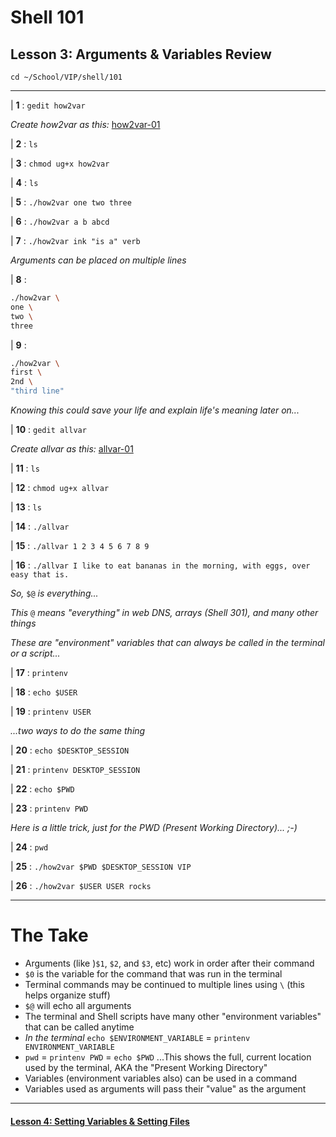 # Shell 101
## Lesson 3: Arguments & Variables Review

`cd ~/School/VIP/shell/101`

___

| **1** : `gedit how2var`

*Create how2var as this:* [how2var-01](https://github.com/inkVerb/vip/blob/master/101-shell/how2var-01)

| **2** : `ls`

| **3** : `chmod ug+x how2var`

| **4** : `ls`

| **5** : `./how2var one two three`

| **6** : `./how2var a b abcd`

| **7** : `./how2var ink "is a" verb`

*Arguments can be placed on multiple lines*

| **8** :
```sh
./how2var \
one \
two \
three
```

| **9** :
```sh
./how2var \
first \
2nd \
"third line"
```

*Knowing this could save your life and explain life's meaning later on...*

| **10** : `gedit allvar`

*Create allvar as this:* [allvar-01](https://github.com/inkVerb/vip/blob/master/101-shell/allvar-01)

| **11** : `ls`

| **12** : `chmod ug+x allvar`

| **13** : `ls`

| **14** : `./allvar`

| **15** : `./allvar 1 2 3 4 5 6 7 8 9`

| **16** : `./allvar I like to eat bananas in the morning, with eggs, over easy that is.`

*So,* `$@` *is everything...*

*This* `@` *means "everything" in web DNS, arrays (Shell 301), and many other things*

*These are "environment" variables that can always be called in the terminal or a script...*

| **17** : `printenv`

| **18** : `echo $USER`

| **19** : `printenv USER`

*...two ways to do the same thing*

| **20** : `echo $DESKTOP_SESSION`

| **21** : `printenv DESKTOP_SESSION`

| **22** : `echo $PWD`

| **23** : `printenv PWD`

*Here is a little trick, just for the PWD (Present Working Directory)... ;-)*

| **24** : `pwd`

| **25** : `./how2var $PWD $DESKTOP_SESSION VIP`

| **26** : `./how2var $USER USER rocks`

___

# The Take

- Arguments (like )`$1`, `$2`, and `$3`, etc) work in order after their command
- `$0` is the variable for the command that was run in the terminal
- Terminal commands may be continued to multiple lines using `\` (this helps organize stuff)
- `$@` will echo all arguments
- The terminal and Shell scripts have many other "environment variables" that can be called anytime
- *In the terminal* `echo $ENVIRONMENT_VARIABLE` = `printenv ENVIRONMENT_VARIABLE`
- `pwd` = `printenv PWD` = `echo $PWD` ...This shows the full, current location used by the terminal, AKA the "Present Working Directory"
- Variables (environment variables also) can be used in a command
- Variables used as arguments will pass their "value" as the argument

___

#### [Lesson 4: Setting Variables & Setting Files](https://github.com/inkVerb/vip/blob/master/101-shell/Lesson-04.md)
